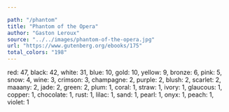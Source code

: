 ```yaml
---

path: "/phantom"
title: "Phantom of the Opera"
author: "Gaston Leroux"
source: "../../images/phantom-of-the-opera.jpg"
url: "https://www.gutenberg.org/ebooks/175"
total_colors: "198"
---
```

red: 47, black: 42, white: 31, blue: 10, gold: 10, yellow: 9, bronze: 6, pink: 5, snow: 4, wine: 3, crimson: 3, champagne: 2, purple: 2, blush: 2, scarlet: 2, maaany: 2, jade: 2, green: 2, plum: 1, coral: 1, straw: 1, ivory: 1, glaucous: 1, copper: 1, chocolate: 1, rust: 1, lilac: 1, sand: 1, pearl: 1, onyx: 1, peach: 1, violet: 1
